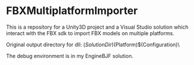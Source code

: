 # FBXMultiplatformImporter
This is a repository for a Unity3D project and a Visual Studio solution which interact with the FBX sdk to import FBX models on multiple platforms.


Original output directory for dll:
$(SolutionDir)$(Platform)\$(Configuration)\

The debug environment is in my EngineBJF solution.
